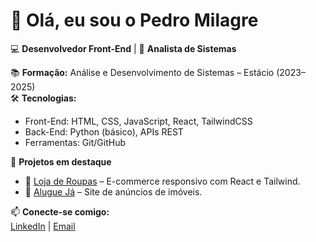# 👋 Olá, eu sou o Pedro Milagre  

💻 **Desenvolvedor Front-End** | 🎯 **Analista de Sistemas**  

📚 **Formação:** Análise e Desenvolvimento de Sistemas – Estácio (2023–2025)  
🛠️ **Tecnologias:**  
- Front-End: HTML, CSS, JavaScript, React, TailwindCSS  
- Back-End: Python (básico), APIs REST  
- Ferramentas: Git/GitHub

🚀 **Projetos em destaque**    
- 🛒 [Loja de Roupas](link) – E-commerce responsivo com React e Tailwind.   
- 🏡 [Alugue Já](link) – Site de anúncios de imóveis.  

📫 **Conecte-se comigo:**  
[LinkedIn](https://linkedin.com/in/pedromilagre-dev) | [Email](mailto:pmilagre01@gmail.com)  
